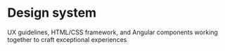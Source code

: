 <h1>Design system</h1>
<p>UX guidelines, HTML/CSS framework, and Angular components working together to craft exceptional experiences</p>
